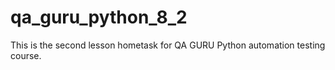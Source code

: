 # qa_guru_python_8_2

This is the second lesson hometask for QA GURU Python automation testing course.